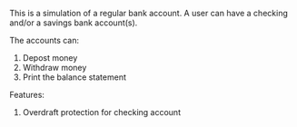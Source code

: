 This is a simulation of a regular bank account. A user can have a checking and/or a savings bank account(s). 

The accounts can:
1. Depost money
2. Withdraw money
3. Print the balance statement 

Features:
1. Overdraft protection for checking account
